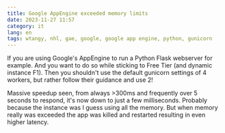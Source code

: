 ```yaml
---
title: Google AppEngine exceeded memory limits 
date: 2023-11-27 11:57
category: it
lang: en
tags: wtangy, nhl, gae, google, google app engine, python, gunicorn 
---
```


If you are using Google's AppEngine to run a Python Flask webserver for example. And you want to do so while sticking to Free Tier (and dynamic instance F1). Then you shouldn't use the default gunicorn settings of 4 workers, but rather follow their guidance and use 2!

Massive speedup seen, from always >300ms and frequently over 5 seconds to respond, it's now down to just a few milliseconds. Probably because the instance was I guess using all the memory. But when memory really was exceeded the app was killed and restarted resulting in even higher latency.
